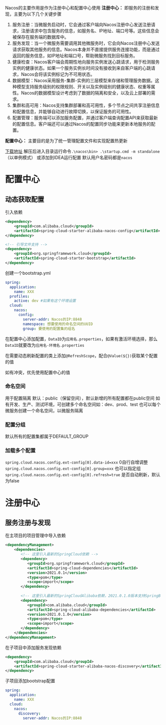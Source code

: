 Nacos的主要作用是作为注册中心和配置中心使用
**注册中心：** 即服务的注册和发现，主要为以下几个关键步骤
1. 服务注册：当微服务启动时，它会通过客户端向Nacos注册中心发送注册请求，注册请求中包含服务的信息，如服务名、IP地址、端口号等。这些信息会被保存在服务端的数据库中。
2. 服务发现：当一个微服务需要调用其他微服务时，它会向Nacos注册中心发送请求获取其他服务的信息。Nacos本身并不直接提供服务连接功能，而是通过返回的服务信息，如IP地址和端口号，帮助微服务找到目标服务。
3. 健康检查：Nacos客户端会周期性地向服务实例发送心跳请求，用于检测服务实例的健康状态。如果一个服务实例长时间没有接收到来自客户端的心跳请求，Nacos会将该实例标记为不可用状态。
4. 数据模型：Nacos采用服务-集群-实例的三层模型来存储和管理服务数据。这种模型支持服务级别的权限规则、开关以及实例级别的健康状态、权重等属性。Nacos的数据模型设计考虑到了数据的隔离和安全，以及云上部署的需求。
5. 集群和高可用：Nacos支持集群部署和高可用性，多个节点之间共享注册信息和配置信息，并能够自动进行故障切换，以保证服务的可用性。
6. 配置管理：服务端可以添加服务配置，并通过客户端查询配置API来获取最新的配置信息。客户端还可以通过Nacos的配置同步功能来更新本地服务的配置。

**配置中心：** 主要目的是为了统一管理配置文件和实现配置热更新

[下载地址](https://github.com/alibaba/nacos/releases/)
解压后进入目录运行命令`.\nacos\bin> .\startup.cmd -m standalone` （以单例模式）
或添加到IDEA运行配置
默认用户名密码都是`nacos`


# 配置中心
## 动态获取配置
引入依赖
```xml
<dependency>  
    <groupId>com.alibaba.cloud</groupId>  
    <artifactId>spring-cloud-starter-alibaba-nacos-config</artifactId>  
</dependency>

<!-- 引导文件支持 -->
<dependency>  
    <groupId>org.springframework.cloud</groupId>  
    <artifactId>spring-cloud-starter-bootstrap</artifactId>  
</dependency>
```
创建一个bootstrap.yml
```yml title:bootstrap.yml
spring:  
  application:  
    name: XXX  
  profiles:
	active: dev #如果有这个环境设置
  cloud:  
    nacos:  
      config:  
        server-addr: Nacos的IP:8848
        namespace: 想要使用的命名空间的UUID
        group: 要使用的配置集的组名
```

在配置中心添加配置，`DataID`为`应用名.properties`，如果有激活环境选择，那么`DataID`就要改为`应用名-环境名.properties`

在需要动态刷新配置的类上添加`@RefreshScope`，配合`@Value(${})`获取某个配置的值

如有冲突，优先使用配置中心的值

### 命名空间
用于配置隔离
默认：public（保留空间），默认新增的所有配置都在public空间
如有开发、生产、测试环境，可创建多个命名空间如：dev、prod、test
也可以每个微服务创建一个命名空间，以微服务隔离

### 配置分组
默认所有的配置集都属于DEFAULT_GROUP

### 加载多个配置
`spring.cloud.nacos.config.ext-config[0].data-id=xxx` 0自行自增调整
`spring.cloud.nacos.config.ext-config[0].group=xxx` 也可以指定组
`spring.cloud.nacos.config.ext-config[0].refresh=true` 是否自动刷新，默认为false



# 注册中心
## 服务注册与发现
在主项目的项目管理中导入依赖
```xml title:pom.xml
<dependencyManagement>  
    <dependencies>  
       <!-- 这里引入最新的SpringCloud依赖 -->  
       <dependency>  
          <groupId>org.springframework.cloud</groupId>  
          <artifactId>spring-cloud-dependencies</artifactId>  
          <version>2021.0.1</version>  
          <type>pom</type>  
          <scope>import</scope>  
       </dependency>  
  
       <!-- 这里引入最新的SpringCloudAlibaba依赖，2021.0.1.0版本支持SpringBoot2.6.X -->  
       <dependency>  
          <groupId>com.alibaba.cloud</groupId>  
          <artifactId>spring-cloud-alibaba-dependencies</artifactId>  
          <version>2021.0.1.0</version>  
          <type>pom</type>  
          <scope>import</scope>  
       </dependency>  
    </dependencies>  
</dependencyManagement>
```

在子项目中添加服务发现依赖
```xml title:pom.xml
<dependency>  
    <groupId>com.alibaba.cloud</groupId>  
    <artifactId>spring-cloud-starter-alibaba-nacos-discovery</artifactId>  
</dependency>
```

子项目添加bootstrap配置
```yml title:application.yml
spring:  
  application:  
    name: XXX  
  cloud:  
    nacos:  
      discovery:  
        server-addr: Nacos的IP:8848
```


